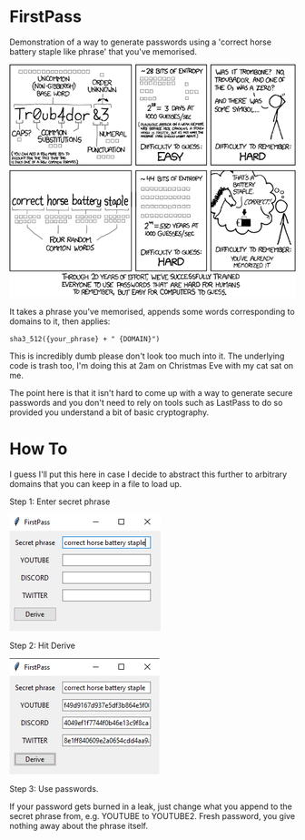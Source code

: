 # FirstPass

Demonstration of a way to generate passwords using a 'correct horse battery staple like phrase' that you've memorised.

![img.png](images/theres_always_an_xkcd.png)

It takes a phrase you've memorised, appends some words corresponding to domains to it, then applies:

```
sha3_512({your_phrase} + " {DOMAIN}")
```

This is incredibly dumb please don't look too much into it. The underlying code is trash too, I'm doing this at 2am on Christmas Eve with my cat sat on me.

The point here is that it isn't hard to come up with a way to generate secure passwords and you don't need to rely on tools such as LastPass to do so provided you understand a bit of basic cryptography.


# How To

I guess I'll put this here in case I decide to abstract this further to arbitrary domains that you can keep in a file to load up.

Step 1: Enter secret phrase

![img.png](images/1.PNG)

Step 2: Hit Derive

![img.png](images/2.PNG)

Step 3: Use passwords.

If your password gets burned in a leak, just change what you append to the secret phrase from, e.g. YOUTUBE to YOUTUBE2. Fresh password, you give nothing away about the phrase itself.
